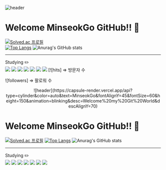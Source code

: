 
![header](https://capsule-render.vercel.app/api?type=cylinder&color=auto&text=MinseokGo&fontAlignY=45&fontSize=60&height=150&animation=blinking&desc=Welcome%20my%20Git%20World&descAlignY=70)

  # Welcome MinseokGo GitHub!! 👋
[![Solved.ac
프로필](http://mazassumnida.wtf/api/v2/generate_badge?boj=rhalstjr1999)](https://solved.ac/rhalstjr1999)</br>
  [![Top Langs](https://github-readme-stats.vercel.app/api/top-langs/?username=MinseokGo&langs_count=8)](https://github.com/MinseokGo/github-readme-stats)
  ![Anurag's GitHub stats](https://github-readme-stats.vercel.app/api?username=MinseokGo&show_icons=true&theme=tokyonight)
 ***
Studying ✏️</br>
  <img src="https://img.shields.io/badge/spring-6DB33F?style=flat-square&logo=Spring&logoColor=white"/> <img src="https://img.shields.io/badge/Java-1E8CBE?style=flat-square&logo=Java&logoColor=white"/> <img src="https://img.shields.io/badge/Python-3776AB?style=flat-square&logo=Python&logoColor=white"/> <img src="https://img.shields.io/badge/MySQL-4479A1?style=flat-square&logo=MySQL&logoColor=white"/> <img src="https://img.shields.io/badge/HTML5-E34F26?style=flat-square&logo=HTML5&logoColor=white"/> <img src="https://img.shields.io/badge/CSS3-1572B6?style=flat-square&logo=CSS3&logoColor=white"/> <img src="https://img.shields.io/badge/JavaScript-F7DF1E?style=flat-square&logo=JavaScript&logoColor=white"/>
 [![hits] => 방문자 수

![followers] => 팔로워 수

<div align="center">
  ![header](https://capsule-render.vercel.app/api?type=cylinder&color=auto&text=MinseokGo&fontAlignY=45&fontSize=60&height=150&animation=blinking&desc=Welcome%20my%20Git%20World&descAlignY=70)
</div>

  # Welcome MinseokGo GitHub!! 👋
  [![Solved.ac
프로필](http://mazassumnida.wtf/api/v2/generate_badge?boj=rhalstjr1999)](https://solved.ac/rhalstjr1999)
  [![Top Langs](https://github-readme-stats.vercel.app/api/top-langs/?username=MinseokGo&langs_count=8)](https://github.com/MinseokGo/github-readme-stats)
  ![Anurag's GitHub stats](https://github-readme-stats.vercel.app/api?username=MinseokGo&show_icons=true&theme=tokyonight)
  ***
  Studying ✏️</br>
  <img src="https://img.shields.io/badge/spring-6DB33F?style=flat-square&logo=Spring&logoColor=white"/> <img src="https://img.shields.io/badge/Java-1E8CBE?style=flat-square&logo=Java&logoColor=white"/> <img src="https://img.shields.io/badge/Python-3776AB?style=flat-square&logo=Python&logoColor=white"/> <img src="https://img.shields.io/badge/MySQL-4479A1?style=flat-square&logo=MySQL&logoColor=white"/> <img src="https://img.shields.io/badge/HTML5-E34F26?style=flat-square&logo=HTML5&logoColor=white"/> <img src="https://img.shields.io/badge/CSS3-1572B6?style=flat-square&logo=CSS3&logoColor=white"/> <img src="https://img.shields.io/badge/JavaScript-F7DF1E?style=flat-square&logo=JavaScript&logoColor=white"/>
</div>


